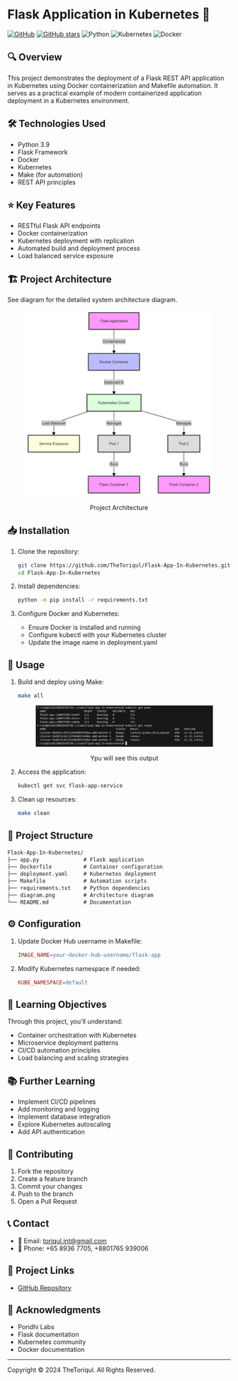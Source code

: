 # Flask Application in Kubernetes 🚀

[![GitHub](https://img.shields.io/badge/GitHub-Flask_App_In_Kubernetes-blue?style=flat&logo=github)](https://github.com/TheToriqul/Flask-App-In-Kubernetes)
[![GitHub stars](https://img.shields.io/github/stars/TheToriqul/Flask-App-In-Kubernetes?style=social)](https://github.com/TheToriqul/Flask-App-In-Kubernetes/stargazers)
![Python](https://img.shields.io/badge/Python-3.9-brightgreen)
![Kubernetes](https://img.shields.io/badge/Kubernetes-Powered-blue)
![Docker](https://img.shields.io/badge/Docker-Enabled-blue)

## 🔍 Overview

This project demonstrates the deployment of a Flask REST API application in Kubernetes using Docker containerization and Makefile automation. It serves as a practical example of modern containerized application deployment in a Kubernetes environment.

## 🛠 Technologies Used

- Python 3.9
- Flask Framework
- Docker
- Kubernetes
- Make (for automation)
- REST API principles

## ⭐ Key Features

- RESTful Flask API endpoints
- Docker containerization
- Kubernetes deployment with replication
- Automated build and deployment process
- Load balanced service exposure

## 🏗 Project Architecture

See diagram for the detailed system architecture diagram.

   <figure >
    <p align="center">
        <img src="./diagram.png" alt="project architecture" />
        <p align="center">Project Architecture</p> 
    </p>
   </figure>

## 📥 Installation

1. Clone the repository:

   ```bash
   git clone https://github.com/TheToriqul/Flask-App-In-Kubernetes.git
   cd Flask-App-In-Kubernetes
   ```

2. Install dependencies:

   ```bash
   python -m pip install -r requirements.txt
   ```

3. Configure Docker and Kubernetes:
   - Ensure Docker is installed and running
   - Configure kubectl with your Kubernetes cluster
   - Update the image name in deployment.yaml

## 🚀 Usage

1. Build and deploy using Make:

   ```bash
   make all
   ```
   <figure >
    <p align="center">
        <img src="./output.png" alt="output" />
        <p align="center">Ypu will see this output</p> 
    </p>
   </figure>

2. Access the application:

   ```bash
   kubectl get svc flask-app-service
   ```

3. Clean up resources:
   ```bash
   make clean
   ```

## 📁 Project Structure

```
Flask-App-In-Kubernetes/
├── app.py              # Flask application
├── Dockerfile          # Container configuration
├── deployment.yaml     # Kubernetes deployment
├── Makefile            # Automation scripts
├── requirements.txt    # Python dependencies
├── diagram.png         # Architecture diagram
└── README.md           # Documentation
```

## ⚙️ Configuration

1. Update Docker Hub username in Makefile:

   ```makefile
   IMAGE_NAME=your-docker-hub-username/flask-app
   ```

2. Modify Kubernetes namespace if needed:
   ```makefile
   KUBE_NAMESPACE=default
   ```

## 🎯 Learning Objectives

Through this project, you'll understand:

- Container orchestration with Kubernetes
- Microservice deployment patterns
- CI/CD automation principles
- Load balancing and scaling strategies

## 📚 Further Learning

- Implement CI/CD pipelines
- Add monitoring and logging
- Implement database integration
- Explore Kubernetes autoscaling
- Add API authentication

## 🤝 Contributing

1. Fork the repository
2. Create a feature branch
3. Commit your changes
4. Push to the branch
5. Open a Pull Request

## 📞 Contact

- 📧 Email: toriqul.int@gmail.com
- 📱 Phone: +65 8936 7705, +8801765 939006

## 🔗 Project Links

- [GitHub Repository](https://github.com/TheToriqul/Flask-App-In-Kubernetes)

## 👏 Acknowledgments

- Poridhi Labs
- Flask documentation
- Kubernetes community
- Docker documentation

---

Copyright © 2024 TheToriqul. All Rights Reserved.

